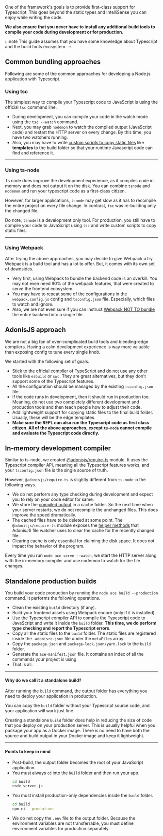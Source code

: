 One of the framework's goals is to provide first-class support for Typescript. This goes beyond the static types and IntelliSense you can enjoy while writing the code.

**We also ensure that you never have to install any additional build tools to compile your code during development or for production.**

:::note
This guide assumes that you have some knowledge about Typescript and the build tools ecosystem.
:::

## Common bundling approaches
Following are some of the common approaches for developing a Node.js application with Typescript.

### Using tsc
The simplest way to compile your Typescript code to JavaScript is using the official `tsc` command line.

- During development, you can compile your code in the watch mode using the `tsc --watch` command.
- Next, you may grab `nodemon` to watch the compiled output (JavaScript code) and restart the HTTP server on every change. By this time, you have two watchers running.
- Also, you may have to write [custom scripts to copy static files](https://github.com/microsoft/TypeScript/issues/30835) like **templates** to the build folder so that your runtime Javascript code can find and reference it.

---

### Using ts-node
Ts node does improve the development experience, as it compiles code in memory and does not output it on the disk. You can combine `tsnode` and `nodemon` and run your typescript code as a first-class citizen.

However, for larger applications, `tsnode` may get slow as it has to recompile the entire project on every file change. In contrast, `tsc` was re-building only the changed file.

Do note, `tsnode` is a development only tool. For production, you still have to compile your code to JavaScript using `tsc` and write custom scripts to copy static files.

---

### Using Webpack
After trying the above approaches, you may decide to give Webpack a try. Webpack is a build tool and has a lot to offer. But, it comes with its own set of downsides.

- Very first, using Webpack to bundle the backend code is an overkill. You may not even need 90% of the webpack features, that were created to serve the frontend ecosystem.
- You may have to repeat some of the configurations in the `webpack.config.js` config and `tsconfig.json` file. Especially, which files to watch and ignore.
- Also, we are not even sure if you can instruct [Webpack NOT TO bundle](https://stackoverflow.com/questions/40096470/get-webpack-not-to-bundle-files) the entire backend into a single file.

## AdonisJS approach
We are not a big fan of over-complicated build tools and bleeding-edge compilers. Having a calm development experience is way more valuable than exposing config to tune every single knob.

We started with the following set of goals.

- Stick to the official compiler of TypeScript and do not use any other tools like `esbuild` or `swc`. They are great alternatives, but they don't support some of the Typescript features.
- All the configuration should be managed by the existing `tsconfig.json` file.
- If the code runs in development, then it should run in production too. Meaning, do not use two completely different development and production tools and then teach people how to adjust their code.
- Add lightweight support for copying static files to the final build folder. Usually, these will be the edge templates.
- **Make sure the REPL can also run the Typescript code as first class citizen. All of the above approaches, except `ts-node` cannot compile and evaluate the Typescript code directly.** 

## In-memory development compiler
Similar to ts-node, we created [@adonisjs/require-ts](https://github.com/adonisjs/require-ts) module. It uses the Typescript compiler API, meaning all the Typescript features works, and your `tsconfig.json` file is the single source of truth.

However, `@adonisjs/require-ts` is slightly different from `ts-node` in the following ways.

- We do not perform any type checking during development and expect you to rely on your code editor for same.
- We store the [compiled output](https://github.com/adonisjs/require-ts/blob/develop/src/Compiler/index.ts#L179-L208) in a cache folder. So the next time when your server restarts, we do not recompile the unchanged files. This does improve the speed dramatically.
- The cached files have to be deleted at some point. The `@adonisjs/require-ts` module exposes the [helper methods](https://github.com/adonisjs/require-ts/blob/develop/index.ts#L43-L57) that AdonisJS file watcher uses to clear the cache for the recently changed file.
- Clearing cache is only essential for claiming the disk space. It does not impact the behavior of the program.

Every time you run `node ace serve --watch`, we start the HTTP server along with the in-memory compiler and use nodemon to watch for the file changes.

## Standalone production builds
You build your code production by running the `node ace build --production` command. It performs the following operations.

- Clean the existing `build` directory (if any).
- Build your frontend assets using Webpack encore (only if it is installed).
- Use the Typescript compiler API to compile the Typescript code to JavaScript and write it inside the `build` folder. **This time, we do perform type checking and report the Typescript errors**.
- Copy all the static files to the `build` folder. The static files are registered inside the `.adonisrc.json` file under the `metaFiles` array.
- Copy the `package.json` and `package-lock.json/yarn.lock` to the `build` folder. 
- Generate the `ace-manifest.json` file. It contains an index of all the commands your project is using.
- That is all.

---

#### Why do we call it a standalone build?
After running the `build` command, the output folder has everything you need to deploy your application in production. 

You can copy the `build` folder without your Typescript source code, and your application will work just fine.

Creating a standalone `build` folder does help in reducing the size of code that you deploy on your production server. This is usually helpful when you package your app as a Docker image. There is no need to have both the source and build output in your Docker image and keep it lightweight.

---

#### Points to keep in mind

- Post-build, the output folder becomes the root of your JavaScript application.
- You must always `cd` into the `build` folder and then run your app.
  ```sh
  cd build
  node server.js
  ```
- You must install production-only dependencies inside the `build` folder. 
  ```sh
  cd build
  npm ci --production
  ```
- We do not copy the `.env` file to the output folder. Because the environment variables are not transferrable, you must define environment variables for production separately.
